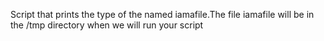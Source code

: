 Script that prints the type of the named iamafile.The file iamafile will be in the /tmp directory when we will run your script

